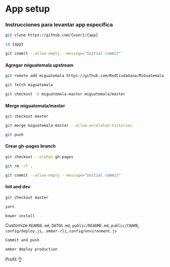 # App setup

### Instrucciones para levantar app específica

```bash
git clone https://github.com/{user}/{app}

cd {app}

git commit --allow-empty --message="Initial commit"
```

#### Agregar miguatemala upstream

```bash
git remote add miguatemala https://github.com/RedCiudadana/MiGuatemala.git

git fetch miguatemala

git checkout -b miguatemala-master miguatemala/master
```

#### Merge miguatemala/master

```bash
git checkout master

git merge miguatemala-master --allow-unrelated-histories

git push
```

#### Crear gh-pages branch

```bash
git checkout --orphan gh-pages

git rm -rf .

git commit --allow-empty --message="Initial commit"
```

#### Init and dev

```bash
git checkout master

yarn

bower install
```

Customize `REAMDE.md`, `DATOS.md`, `public/README.md`, `public/CNAME`, `config/deploy.js`,
`.ember-cli`, `config/environment.js`

```bash
Commit and push

ember deploy production
```

Profit :ok_hand:
